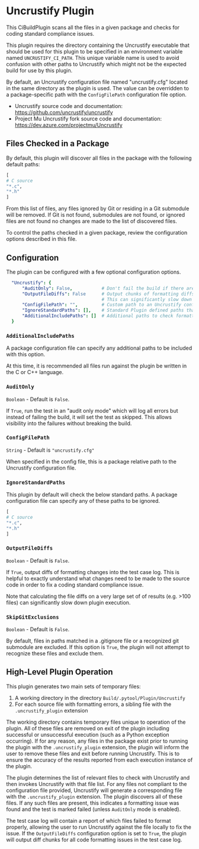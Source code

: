# Uncrustify Plugin

This CiBuildPlugin scans all the files in a given package and checks for coding standard compliance issues.

This plugin requires the directory containing the Uncrustify executable that should be used for this plugin to
be specified in an environment variable named `UNCRUSTIFY_CI_PATH`. This unique variable name is used to avoid confusion
with other paths to Uncrustify which might not be the expected build for use by this plugin.

By default, an Uncrustify configuration file named "uncrustify.cfg" located in the same directory as the plugin is
used. The value can be overridden to a package-specific path with the `ConfigFilePath` configuration file option.

* Uncrustify source code and documentation: https://github.com/uncrustify/uncrustify
* Project Mu Uncrustify fork source code and documentation: https://dev.azure.com/projectmu/Uncrustify

## Files Checked in a Package

By default, this plugin will discover all files in the package with the following default paths:

```python
[
# C source
"*.c",
"*.h"
]
```

From this list of files, any files ignored by Git or residing in a Git submodule will be removed. If Git is not
found, submodules are not found, or ignored files are not found no changes are made to the list of discovered files.

To control the paths checked in a given package, review the configuration options described in this file.

## Configuration

The plugin can be configured with a few optional configuration options.

``` yaml
  "Uncrustify": {
      "AuditOnly": False,           # Don't fail the build if there are errors. Just log them.
      "OutputFileDiffs": False      # Output chunks of formatting diffs in the test case log.
                                    # This can significantly slow down the plugin on very large packages.
      "ConfigFilePath": "",         # Custom path to an Uncrustify config file. Path is relative to the package.
      "IgnoreStandardPaths": [],    # Standard Plugin defined paths that should be ignored.
      "AdditionalIncludePaths": []  # Additional paths to check formatting (wildcards supported).
  }
```

### `AdditionalIncludePaths`

A package configuration file can specify any additional paths to be included with this option.

At this time, it is recommended all files run against the plugin be written in the C or C++ language.

### `AuditOnly`

`Boolean` - Default is `False`.

If `True`, run the test in an "audit only mode" which will log all errors but instead of failing the build, it will set
the test as skipped. This allows visibility into the failures without breaking the build.

### `ConfigFilePath`

`String` - Default is `"uncrustify.cfg"`

When specified in the config file, this is a package relative path to the Uncrustify configuration file.

### `IgnoreStandardPaths`

This plugin by default will check the below standard paths. A package configuration file can specify any of these paths
to be ignored.

```python
[
# C source
"*.c",
"*.h"
]
```

### `OutputFileDiffs`

`Boolean` - Default is `False`.

If `True`, output diffs of formatting changes into the test case log. This is helpful to exactly understand what changes
need to be made to the source code in order to fix a coding standard compliance issue.

Note that calculating the file diffs on a very large set of of results (e.g. >100 files) can significantly slow down
plugin execution.

### `SkipGitExclusions`

`Boolean` - Default is `False`.

By default, files in paths matched in a .gitignore file or a recognized git submodule are excluded. If this option
is `True`, the plugin will not attempt to recognize these files and exclude them.

## High-Level Plugin Operation

This plugin generates two main sets of temporary files:

  1. A working directory in the directory `Build/.pytool/Plugin/Uncrustify`
  2. For each source file with formatting errors, a sibling file with the `.uncrustify_plugin` extension

The working directory contains temporary files unique to operation of the plugin. All of these files are removed on
exit of the plugin including successful or unsuccessful execution (such as a Python exception occurring). If for any
reason, any files in the package exist prior to running the plugin with the `.uncrustify_plugin` extension, the plugin
will inform the user to remove these files and exit before running Uncrustify. This is to ensure the accuracy of the
results reported from each execution instance of the plugin.

The plugin determines the list of relevant files to check with Uncrustify and then invokes Uncrustify with that file
list. For any files not compliant to the configuration file provided, Uncrustify will generate a corresponding file
with the `.uncrustify_plugin` extension. The plugin discovers all of these files. If any such files are present, this
indicates a formatting issue was found and the test is marked failed (unless `AuditOnly` mode is enabled).

The test case log will contain a report of which files failed to format properly, allowing the user to run Uncrustify
against the file locally to fix the issue. If the `OutputFileDiffs` configuration option is set to `True`, the plugin
will output diff chunks for all code formatting issues in the test case log.
